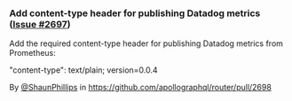 ###  Add content-type header for publishing Datadog metrics ([Issue #2697](https://github.com/apollographql/router/issues/2697))

Add the required content-type header for publishing Datadog metrics from
Prometheus:

"content-type": text/plain; version=0.0.4

By [@ShaunPhillips](https://github.com/ShaunPhillips) in https://github.com/apollographql/router/pull/2698
